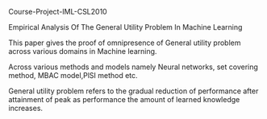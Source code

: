 Course-Project-IML-CSL2010

Empirical Analysis Of The General Utility Problem In Machine Learning

This paper gives the proof of omnipresence of General utility problem across various domains in Machine learning.

Across various methods and models namely Neural networks, set covering method, MBAC model,PlSI method etc.

General utility problem refers to the gradual reduction of performance after attainment of peak as performance the amount of learned knowledge increases.
